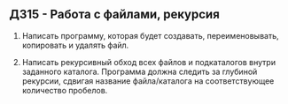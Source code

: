 ## ДЗ15 - Работа с файлами, рекурсия

1. Написать программу, которая будет создавать, переименовывать, копировать и удалять файл.

1. Написать рекурсивный обход всех файлов и подкаталогов внутри заданного каталога. Программа должна следить за глубиной рекурсии, сдвигая название файла/каталога на соответствующее количество пробелов.